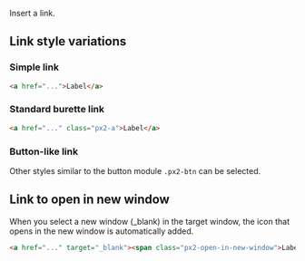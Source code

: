 Insert a link.


## Link style variations

### Simple link

```html
<a href="...">Label</a>
```

### Standard burette link

```html
<a href="..." class="px2-a">Label</a>
```

### Button-like link

Other styles similar to the button module `.px2-btn` can be selected.


## Link to open in new window

When you select a new window (_blank) in the target window, the icon that opens in the new window is automatically added.

```html
<a href="..." target="_blank"><span class="px2-open-in-new-window">Label</span></a>
```
